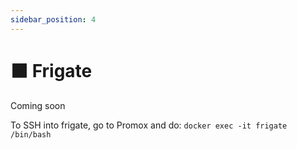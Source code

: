 ```yaml
---
sidebar_position: 4
---
```


# ⬛ Frigate 

Coming soon

To SSH into frigate, go to Promox and do: `docker exec -it frigate /bin/bash`